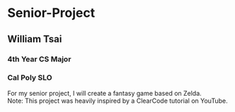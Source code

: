# Senior-Project
## William Tsai

### 4th Year CS Major

### Cal Poly SLO

<p>For my senior project, I will create a fantasy game based on Zelda.<br>Note: This project was heavily inspired by a ClearCode tutorial on YouTube.</p>
